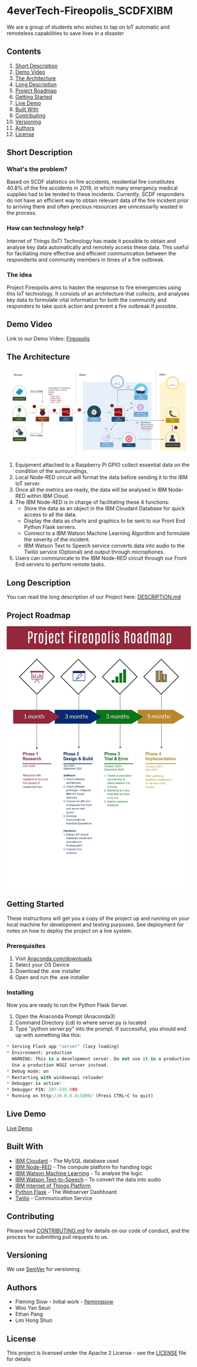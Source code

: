 # 4everTech-Fireopolis_SCDFXIBM
We are a group of students who wishes to tap on IoT automatic and remoteless capabilities to save lives in a disaster

## Contents
  1.  [Short Description](#short-description)
  2.  [Demo Video](#demo-video)
  3.  [The Architecture](#the-architecture)
  4.  [Long Description](#long-description)
  5.  [Project Roadmap](#project-roadmap)
  6.  [Getting Started](#getting-started)
  7.  [Live Demo](#live-demo)
  8.  [Built With](#built-with)
  9.  [Contributing](#contributing)
  10. [Versioning](#versioning)
  11. [Authors](#authors)
  12. [License](#license)
  
## Short Description
### What's the problem?
Based on SCDF statistics on fire accidents, residential fire constitutes 40.8% of the fire accidents in 2019, in which many emergency medical supplies had to be tended to these incidents. Currently, SCDF responders do not have an efficient way to obtain relevant data of the fire incident prior to arriving there and often precious resources are unncessarily wasted in the process. 

### How can technology help?
Internet of Things (IoT) Technology has made it possible to obtain and analyse key data automatically and remotely access these data. This useful for faciliating more effective and efficient communication between the respondents and community members in times of a fire outbreak. 

### The idea
Project Fireopolis aims to hasten the response to fire emergencies using this IoT technology. It consists of an architecture that collects, and analyses key data to formulate vital information for both the community and responders to take quick action and prevent a fire outbreak if possible. 

## Demo Video
Link to our Demo Video: [Fireopolis](https://www.youtube.com/watch?v=0tobKyDcNYI&feature=youtu.be)

## The Architecture 
![Project Fireopolis Architecture](https://github.com/flemingsiow/4everTech-Fireopolis_SCDFXIBM/blob/master/Project%20Fireopolis%20Architecture.jpg "Project Fireopolis Architecture")

  1. Equipment attached to a Raspberry Pi GPIO collect essential data on the condition of the surroundings.
  2. Local Node-RED circuit will format the data before sending it to the IBM IoT server.
  3. Once all the metrics are ready, the data will be analysed in IBM Node-RED within IBM Cloud.
  4. The IBM Node-RED is in charge of facilitating these 4 functions:
      * Store the data as an object in the IBM Cloudant Database for quick access to all the data.
      * Display the data as charts and graphics to be sent to our Front End Python Flask servers.
      * Connect to a IBM Watson Machine Learning Algorithm and formulate the severity of the incident. 
      * IBM Watson Text to Speech service converts data into audio to the Twilio service (Optional) and output through microphones. 
  5. Users can communicate to the IBM Node-RED circuit through our Front End servers to perform remote tasks. 
  
## Long Description
You can read the long description of our Project here: [DESCRIPTION.md](https://github.com/flemingsiow/4everTech-Fireopolis_SCDFXIBM/blob/master/DESCRIPTION.md)
  
## Project Roadmap
![Project Fireopolis Roadmap](https://github.com/flemingsiow/4everTech-Fireopolis_SCDFXIBM/blob/master/Project%20Fireopolis%20Roadmap.jpeg "Project Fireopolis Roadmap")

## Getting Started
These instructions will get you a copy of the project up and running on your local machine for development and testing purposes. See deployment for notes on how to deploy the project on a live system.

### Prerequisites
1. Visit [Anaconda.com/downloads](https://www.anaconda.com/products/individual)
2. Select your OS Device
3. Download the .exe installer
4. Open and run the .exe installer

### Installing
Now you are ready to run the Python Flask Server. 

1. Open the Anaconda Prompt (Anaconda3)
2. Command Directory (cd) to where server.py is located
3. Type "python server.py" into the prompt. If successful, you should end up with something like this: 

```python
* Serving Flask app "server" (lazy loading)
* Environment: production
  WARNING: This is a development server. Do not use it in a production deployment.
  Use a production WSGI server instead.
* Debug mode: on
* Restarting with windowsapi reloader
* Debugger is active!
* Debugger PIN: 207-535-095
* Running on http://0.0.0.0:5000/ (Press CTRL+C to quit)
```
## Live Demo
[Live Demo](https://www.fireopolis.flemingsiow.com)

## Built With
- [IBM Cloudant](https://cloud.ibm.com/catalog?search=cloudant#search_results) - The MySQL database used
- [IBM Node-RED](https://cloud.ibm.com/catalog?search=nodered#search_results) - The compute platform for handing logic
- [IBM Watson Machine Learning](https://cloud.ibm.com/catalog?search=Machine%20Learning#search_results) - To analyse the logic
- [IBM Watson Text-to-Speech](https://cloud.ibm.com/catalog?search=Text%20to%20Speech#search_results) - To convert the data into audio
- [IBM Internet of Things Platform](https://cloud.ibm.com/catalog?search=Internet%20of%20Things%20Platform#search_results)
- [Python Flask](https://flask.palletsprojects.com/en/1.1.x/) - The Webserver Dashboard
- [Twilio](https://www.twilio.com) - Communication Service

## Contributing
Please read [CONTRIBUTING.md](https://github.com/flemingsiow/4everTech-Fireopolis_SCDFXIBM/blob/master/CONTRIBUTING.md) for details on our code of conduct, and the process for submitting pull requests to us.

## Versioning
We use [SemVer](https://semver.org) for versioning.

## Authors
- Fleming Siow - Initial work - [flemingsiow](https://github.com/flemingsiow)
- Woo Yan Seun 
- Ethan Pang
- Lim Hong Shun

## License
This project is licensed under the Apache 2 License - see the [LICENSE](https://github.com/flemingsiow/4everTech-Fireopolis_SCDFXIBM/blob/master/LICENSE) file for details
